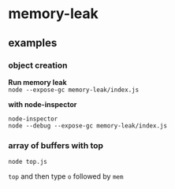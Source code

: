 # memory-leak

## examples


### object creation

**Run memory leak**  
`node --expose-gc memory-leak/index.js`

**with node-inspector**  
```
node-inspector
node --debug --expose-gc memory-leak/index.js
```


### array of buffers with top

`node top.js`

`top` and then type `o` followed by `mem`

